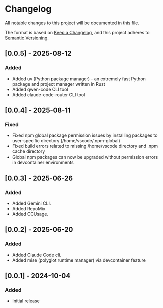 # Changelog

All notable changes to this project will be documented in this file.

The format is based on [Keep a Changelog](https://keepachangelog.com/en/1.0.0/),
and this project adheres to [Semantic Versioning](https://semver.org/spec/v2.0.0.html).

## [0.0.5] - 2025-08-12

### Added

- Added uv (Python package manager) - an extremely fast Python package and project manager written in Rust
- Added qwen-code CLI tool
- Added claude-code-router CLI tool

## [0.0.4] - 2025-08-11

### Fixed

- Fixed npm global package permission issues by installing packages to user-specific directory (/home/vscode/.npm-global)
- Fixed build errors related to missing /home/vscode directory and .npm cache directory
- Global npm packages can now be upgraded without permission errors in devcontainer environments

## [0.0.3] - 2025-06-26

### Added

- Added Gemini CLI.
- Added RepoMix.
- Added CCUsage.

## [0.0.2] - 2025-06-20

### Added

- Added Claude Code cli.
- Added mise (polyglot runtime manager) via devcontainer feature

## [0.0.1] - 2024-10-04

### Added

- Initial release